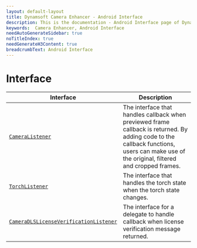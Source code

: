 ```yaml
---
layout: default-layout
title: Dynamsoft Camera Enhancer - Android Interface
description: This is the documentation - Android Interface page of Dynamsoft Camera Enhancer.
keywords:  Camera Enhancer, Android Interface
needAutoGenerateSidebar: true
noTitleIndex: true
needGenerateH3Content: true
breadcrumbText: Android Interface
---
```


# Interface

| Interface | Description |
| -------- | ----------- |
| [`CameraListener`](interface-cameralistener.md) | The interface that handles callback when previewed frame callback is returned. By adding code to the callback functions, users can make use of the original, filtered and cropped frames. |
| [`TorchListener`](interface-torchlistener.md) | The interface that handles the torch state when the torch state changes. |
| [`CameraDLSLicenseVerificationListener`](interface-licenselistener.md) | The interface for a delegate to handle callback when license verification message returned. |
